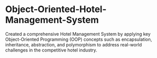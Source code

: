 # Object-Oriented-Hotel-Management-System
 Created a comprehensive Hotel Management System by applying key Object-Oriented Programming (OOP) concepts such as encapsulation, inheritance, abstraction, and polymorphism to address real-world challenges in the competitive hotel industry.
